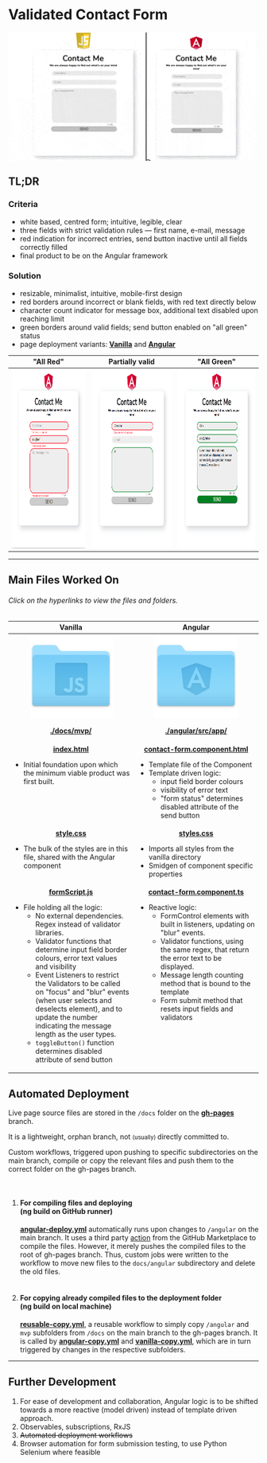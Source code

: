 <h1>Validated Contact Form</h1>

<img src="./readme-assets/form-resizing.gif" align="top"/>

<br>

<h2>TL;DR</h2>

<h3>Criteria</h3>

<ul>
  <li>white based, centred form; intuitive, legible, clear</li>
	<li>three fields with strict validation rules — first name, e-mail, message</li>
  <li>red indication for incorrect entries, send button inactive until all fields correctly filled</li>
  <li>final product to be on the Angular framework</li>
</ul>
<h3>Solution</h3>

<ul>
	<li>resizable, minimalist, intuitive, mobile-first design </li>
  <li>red borders around incorrect or blank fields, with red text directly below</li>
  <li>character count indicator for message box, additional text disabled upon reaching limit</li>
  <li>green borders around valid fields; send button enabled on "all green" status</li>
  <li>page deployment variants: <a href="https://schmwong.github.io/azalea-contact-page/mvp"><b>Vanilla</b></a>  and  <a href="https://schmwong.github.io/azalea-contact-page/angular/"><b>Angular</b></a></li>
</ul>


<table>
  <thead align="center">
    <tr>
      <th>"All Red"</th>
      <th>Partially valid</th>
      <th>"All Green"</th>
    </tr>
  </thead>
  <tr align="center">
    <td><img src="./readme-assets/form-all-red.png" height=360px/></td>
    <td><img src="./readme-assets/form-partial.png" height=360px/></td>
    <td><img src="./readme-assets/form-all-green.png" height=360px/></td>
  </tr>
</table>

<hr>

<h2>Main Files Worked On</h2>

<h6>Click on the hyperlinks to view the files and folders.</h6>

<table>
  <thead align="center">
    <tr>
      <th width=50%>Vanilla</th>
      <th width=50%>Angular</th>
    </tr>
  </thead>
  <tbody align="center" valign="top">
    <tr>
    	<td>
        <a href="https://github.com/schmwong/azalea-contact-page/tree/main/docs/mvp">
          <img src="./readme-assets/javascript-folder.png" height=168px />
          <p><b>./docs/mvp/</b></p>
        </a>
      </td>
      <td>
        <a href="https://github.com/schmwong/azalea-contact-page/tree/main/angular/src/app">
        	<img src="./readme-assets/angular-folder.png" height=168px />
          <p><b>./angular/src/app/</b></p>
        </a>
      </td>
    </tr>
    <tr>
    	<td>
        <a href="https://github.com/schmwong/azalea-contact-page/blob/main/docs/mvp/index.html">
          <b>index.html</b>
        </a>
	<ul align="left">
          <li>
            Initial foundation upon which the 
            minimum viable product was first built.
          </li>
        </ul>
      </td>
      <td>
        <a href="https://github.com/schmwong/azalea-contact-page/blob/main/angular/src/app/contact-form.component.html">
          <b>contact-form.component.html</b>
        </a>
        <ul align="left">
          <li>Template file of the Component</li>
          <li>Template driven logic:
            <ul>
              <li>input field border colours</li>
              <li>visibility of error text</li>
              <li>"form status" determines disabled attribute of the send button</li>
            </ul>
          </li>
        </ul>
      </td>		
    </tr>
    <tr>
      <td>
        <a href="https://github.com/schmwong/azalea-contact-page/blob/main/docs/mvp/style.css">
          <b>style.css</b>
        </a>
        <ul align="left">
        	<li>The bulk of the styles are in this file, shared with the Angular component</li>
        </ul>
      </td>
      <td>
        <a href="https://github.com/schmwong/azalea-contact-page/blob/main/angular/src/styles.css">
          <b>styles.css</b>
        </a>
        <ul align="left">
          <li>Imports all styles from the vanilla directory</li>
          <li>Smidgen of component specific properties</li>
        </ul>
      </td>
    </tr>
    <tr>
      <td>
        <a href="https://github.com/schmwong/azalea-contact-page/blob/main/docs/mvp/formScript.js">
          <b>formScript.js</b>
        </a>
        <ul align="left">
          <li>File holding all the logic:
          	<ul>
              <li>No external dependencies. Regex instead of validator libraries.</li>
              <li>
                Validator functions that determine input field border colours, error text values and visibility
              </li>
              <li>
                Event Listeners to restrict the Validators to be called on "focus" and "blur" events (when user selects and deselects element), and to update the number indicating the message length as the user types.
              </li>
              <li><code>toggleButton()</code> function determines disabled attribute of send button</li>
            </ul>
          </li>
        </ul>
      </td>
      <td>
        <a href="https://github.com/schmwong/azalea-contact-page/blob/main/angular/src/app/contact-form.component.ts">
          <b>contact-form.component.ts</b>
        </a>
        <ul align="left">
          <li>Reactive logic:
            <ul>
              <li>FormControl elements with built in listeners, updating on "blur" events.</li>
              <li>
                Validator functions, using the same regex, that return the 
                error text to be displayed.
              </li>
              <li>Message length counting method that is bound to the template</li>
              <li>Form submit method that resets input fields and validators</li>
            </ul>
          </li>
        </ul>
      </td>
    </tr>
  </tbody>
</table>



<h2>Automated Deployment</h2>

<p>Live page source files are stored in the  <code>/docs</code>  folder on the <a href="https://github.com/schmwong/azalea-contact-page/tree/gh-pages"><b>gh-pages</b></a> branch.</p>

<p> It is a lightweight, orphan branch, not <small> (usually) </small> directly committed to.</p>

<p>Custom workflows, triggered upon pushing to specific subdirectories on the main branch, compile or copy the relevant files and push them to the correct folder on the gh-pages branch.</p> <br>

<ol>
  <li>
    <h4>For compiling files and deploying <br>(ng build on GitHub runner)</h4>
    <a href="https://github.com/schmwong/azalea-contact-page/blob/main/.github/workflows/angular-deploy.yml"><b>angular-deploy.yml</b></a> automatically runs upon changes to <code>/angular</code> on the main branch. It uses a third party <a href="https://github.com/marketplace/actions/angular-deploy-gh-pages-actions">action</a> from the GitHub Marketplace to compile the files. However, it merely pushes the compiled files to the root of gh-pages branch. Thus, custom jobs were written to the workflow to move new files to the <code>docs/angular</code> subdirectory and delete the old files.
  </li>
  <br>
  <li>
    <h4>For copying already compiled files to the deployment folder <br>(ng build on local machine)</h4>
    <a href="https://github.com/schmwong/azalea-contact-page/blob/main/.github/workflows/reusable-copy.yml"><b>reusable-copy.yml</b></a>, a reusable workflow to simply copy <code>/angular</code> and <code>mvp</code> subfolders from <code>/docs</code> on the main branch to the gh-pages branch. It is called by <a href="https://github.com/schmwong/azalea-contact-page/blob/main/.github/workflows/angular-copy.yml"><b>angular-copy.yml</b></a> and <a href="https://github.com/schmwong/azalea-contact-page/blob/main/.github/workflows/vanilla-copy.yml"><b>vanilla-copy.yml</b></a>, which are in turn triggered by changes in the respective subfolders.
  </li>
</ol>



<hr>

<h2>Further Development</h2>

<ol>
  <li>
    For ease of development and collaboration,
    Angular logic is to be shifted towards a more reactive (model driven) instead of template driven approach.
  </li>
  <li>Observables, subscriptions, RxJS</li>
  <s><li>Automated deployment workflows</li></s>
  <li>Browser automation for form submission testing, to use Python Selenium where feasible</li>
</ol>


